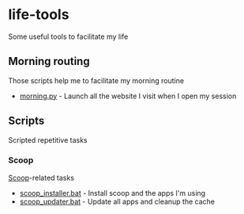 # life-tools
Some useful tools to facilitate my life

## Morning routing

Those scripts help me to facilitate my morning routine

- [morning.py](./morning-routine/morning.py) - Launch all the website I visit when I open my session

## Scripts

Scripted repetitive tasks

### Scoop

[Scoop](https://scoop.sh/)-related tasks

- [scoop_installer.bat](./scripts/scoop/scoop_updater.bat) - Install scoop and the apps I'm using
- [scoop_updater.bat](./scripts/scoop/scoop_updater.bat) - Update all apps and cleanup the cache
